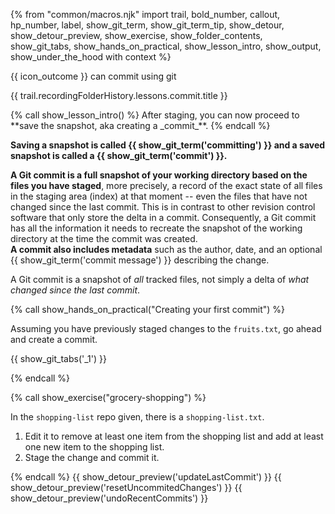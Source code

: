 {% from "common/macros.njk" import trail, bold_number, callout, hp_number, label, show_git_term, show_git_term_tip, show_detour, show_detour_preview, show_exercise, show_folder_contents, show_git_tabs, show_hands_on_practical, show_lesson_intro, show_output, show_under_the_hood with context %}

<span id="outcomes">{{ icon_outcome }} can commit using git</span>

<span id="title">{{ trail.recordingFolderHistory.lessons.commit.title }}</span>

<div id="body">
{% call show_lesson_intro() %}
After staging, you can now proceed to **save the snapshot, aka creating a _commit_**.
{% endcall %}

**Saving a snapshot is called {{ show_git_term('committing') }} and a saved snapshot is called a {{ show_git_term('commit') }}.**

**A Git commit is a full snapshot of your working directory based on the files you have staged**, more precisely, a record of the exact state of all files in the staging area (index) at that moment -- even the files that have not changed since the last commit. This is in contrast to other revision control software that only store the <tooltip content="i.e., the changes made since the last commit">delta</tooltip> in a commit. Consequently, a Git commit has all the information it needs to recreate the snapshot of the working directory at the time the commit was created.<br>
**A commit also includes metadata** such as the author, date, and an optional {{ show_git_term('commit message') }} describing the change.

<box type="important" light>

A Git commit is a snapshot of _all_ tracked files, not simply a delta of _what changed since the last commit_.
</box>

{% call show_hands_on_practical("Creating your first commit") %}

Assuming you have previously staged changes to the `fruits.txt`, go ahead and create a commit.

{{ show_git_tabs('_1') }}

{% endcall %}

</div>

<div id="extras">
{% call show_exercise("grocery-shopping") %}

In the `shopping-list` repo given, there is a `shopping-list.txt`.

1. Edit it to remove at least one item from the shopping list and add at least one new item to the shopping list.
1. Stage the change and commit it.

{% endcall %}
{{ show_detour_preview('updateLastCommit') }}
{{ show_detour_preview('resetUncommitedChanges') }}
{{ show_detour_preview('undoRecentCommits') }}
</div>
